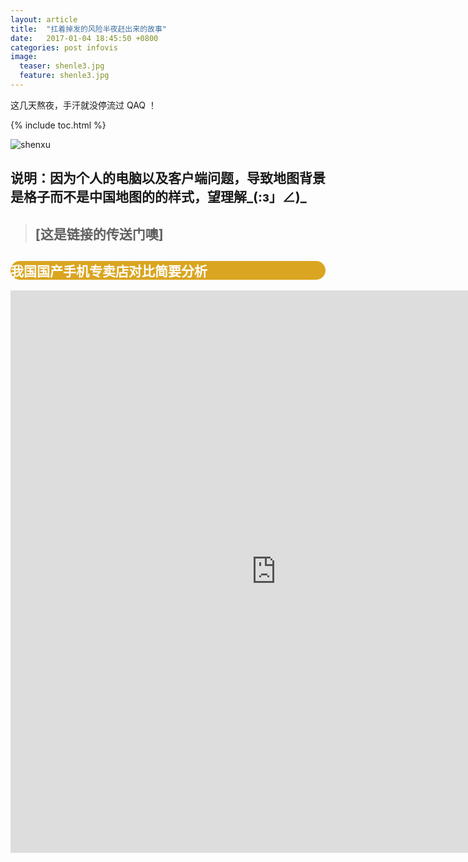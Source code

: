 ```yaml
---
layout: article
title:  "扛着掉发的风险半夜赶出来的故事"
date:   2017-01-04 18:45:50 +0800
categories: post infovis
image:
  teaser: shenle3.jpg
  feature: shenle3.jpg
---
```


这几天熬夜，手汗就没停流过 QAQ ！

{% include toc.html %}

![shenxu](https://image.ipaiban.com/upload-ueditor-image-20180105-1515110483058018437.jpg)

## 说明：因为个人的电脑以及客户端问题，导致地图背景是格子而不是中国地图的的样式，望理解_(:з」∠)_


> ## [这是链接的传送门噢]
<div style="background: #DAA520; color:white;border-radius:20px">
    <h2>我国国产手机专卖店对比简要分析</h2>  
</div>
<iframe src="https://public.tableau.com/profile/.6733#!/vizhome/222_28/sheet8/sheet4?:embed=y&:display_count=yes&publish=yes/Dashboard1?:showVizHome=no&:embed=truehttps://public.tableau.com/shared/DJPSG6CX9?:display_count=yes" width="850px" height="900px" frameborder="0"></iframe>
</div>


[这是链接的传送门喔]: https://public.tableau.com/profile/.6733#!/vizhome/222_28/sheet8
